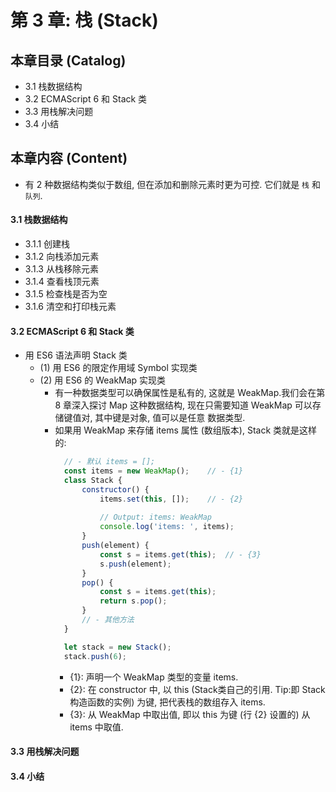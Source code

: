 # 第 3 章: 栈 (Stack)


## 本章目录 (Catalog)
- 3.1 栈数据结构 
- 3.2 ECMAScript 6 和 Stack 类
- 3.3 用栈解决问题
- 3.4 小结


## 本章内容 (Content)
- 有 2 种数据结构类似于数组, 但在添加和删除元素时更为可控. 它们就是 `栈` 和 `队列`.
#### 3.1 栈数据结构 
- 3.1.1 创建栈
- 3.1.2 向栈添加元素
- 3.1.3 从栈移除元素
- 3.1.4 查看栈顶元素
- 3.1.5 检查栈是否为空
- 3.1.6 清空和打印栈元素
#### 3.2 ECMAScript 6 和 Stack 类
- 用 ES6 语法声明 Stack 类
    + (1) 用 ES6 的限定作用域 Symbol 实现类
    + (2) 用 ES6 的 WeakMap 实现类
        - 有一种数据类型可以确保属性是私有的, 这就是 WeakMap.我们会在第 8 章深入探讨 Map
          这种数据结构, 现在只需要知道 WeakMap 可以存储键值对, 其中键是对象, 值可以是任意
          数据类型.
        - 如果用 WeakMap 来存储 items 属性 (数组版本), Stack 类就是这样的: 
          ```javascript
            // - 默认 items = [];
            const items = new WeakMap();    // - {1}
            class Stack {
                constructor() {
                    items.set(this, []);    // - {2}
                    
                    // Output: items: WeakMap
                    console.log('items: ', items);
                }
                push(element) {
                    const s = items.get(this);  // - {3}
                    s.push(element);
                }
                pop() {
                    const s = items.get(this); 
                    return s.pop();
                }
                // - 其他方法
            }

            let stack = new Stack();
            stack.push(6);
          ``` 
            + {1}: 声明一个 WeakMap 类型的变量 items.
            + {2}: 在 constructor 中, 以 this (Stack类自己的引用. Tip:即 Stack 
              构造函数的实例) 为键, 把代表栈的数组存入 items.
            + {3}: 从 WeakMap 中取出值, 即以 this 为键 (行 {2} 设置的) 从 items 中取值.
#### 3.3 用栈解决问题
#### 3.4 小结
